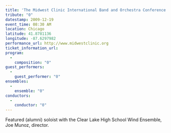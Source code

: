 ```yaml
---
title: 'The Midwest Clinic International Band and Orchestra Conference'
tribute: "0"
datestamp: 2009-12-19
event_time: 08:30 AM
location: Chicago
latitude: 41.8781136
longitude: -87.6297982
performance_url: http://www.midwestclinic.org
ticket_information_url: 
program: 
  -
    composition: "0"
guest_performers: 
  -
    guest_performer: "0"
ensembles: 
  -
    ensemble: "0"
conductors: 
  -
    conductor: "0"
---
```

Featured (alumni) soloist with the Clear Lake High School Wind Ensemble, Joe Munoz, director.  